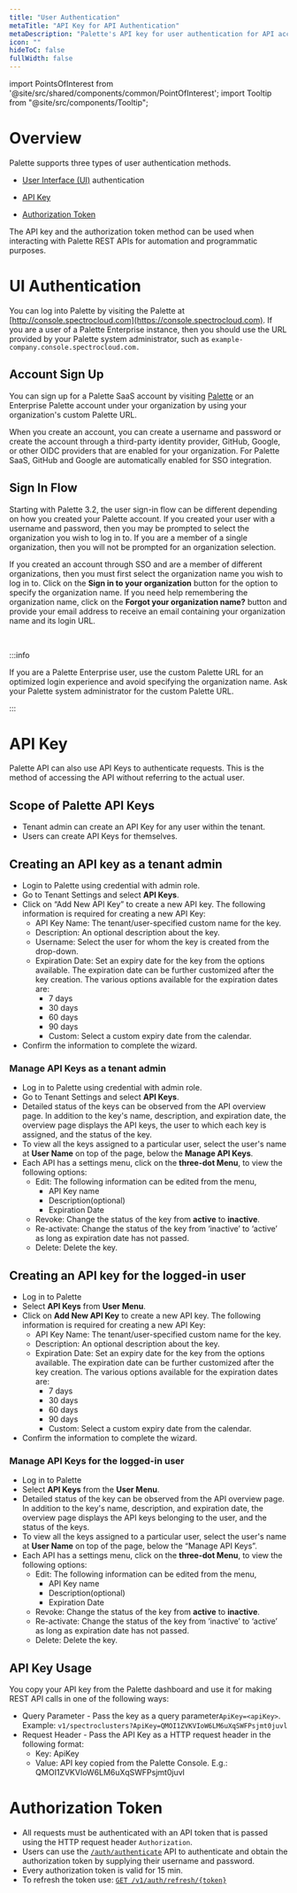 ```yaml
---
title: "User Authentication"
metaTitle: "API Key for API Authentication"
metaDescription: "Palette's API key for user authentication for API access "
icon: ""
hideToC: false
fullWidth: false
---
```





import PointsOfInterest from '@site/src/shared/components/common/PointOfInterest';
import Tooltip from "@site/src/components/Tooltip";

# Overview

Palette supports three types of user authentication methods. 

* [User Interface (UI)](/user-management/user-authentication/#au-authentication) authentication

* [API Key](/user-management/user-authentication/#api-key)

* [Authorization Token](/user-management/user-authentication/#authorization-token)

The API key and the authorization token method can be used when interacting with Palette REST APIs for automation and programmatic purposes.


# UI Authentication
<!-- vale off -->
You can log into Palette by visiting the Palette at [http://console.spectrocloud.com](https://console.spectrocloud.com). If you are a user of a Palette Enterprise instance, then you should use the URL provided by your Palette system 
administrator, such as `example-company.console.spectrocloud.com.` 
<!-- vale on -->
## Account Sign Up

You can sign up for a Palette SaaS account by visiting [Palette](https://console.spectrocloud.com) or an Enterprise Palette account under your organization by using your organization's custom Palette URL.

When you create an account, you can create a username and password or create the account through a third-party identity provider, GitHub, Google, or other OIDC providers that are enabled for your organization. For Palette SaaS, GitHub and Google are automatically enabled for SSO integration.

## Sign In Flow

Starting with Palette 3.2, the user sign-in flow can be different depending on how you created your Palette account. If you created your user with a username and password, then you may be prompted to select the organization you wish to log in to. If you are a member of a single organization, then you will not be prompted for an organization selection.

If you created an account through SSO and are a member of different organizations, then you must first select the organization name you wish to log in to. Click on the **Sign in to your organization** button for the option to specify the organization name. If you need help remembering the organization name, click on the **Forgot your organization name?** button and provide your email address to receive an email containing your organization name and its login URL.

<br />

:::info

If you are a Palette Enterprise user, use the custom Palette URL for an optimized login experience and avoid specifying the organization name. 
Ask your Palette system administrator for the custom Palette URL.

:::

# API Key

Palette API can also use API Keys to authenticate requests. This is the method of accessing the API without referring to the actual user.

## Scope of Palette API Keys

* Tenant admin can create an API Key for any user within the tenant.
* Users can create API Keys for themselves.

## Creating an API key as a tenant admin

* Login to Palette using credential with admin role.
* Go to Tenant Settings and select **API Keys**.
* Click on “Add New API Key” to create a new API key. The following information is required for creating a new API Key:
  * API Key Name: The tenant/user-specified custom name for the key.
  * Description: An optional description about the key.
  * Username: Select the user for whom the key is created from the drop-down.
  * Expiration Date: Set an expiry date for the key from the options available. The expiration date can be further customized after the key creation. The various options available for the expiration dates are:
    * 7 days
    * 30 days
    * 60 days
    * 90 days
    * Custom: Select a custom expiry date from the calendar.
* Confirm the information to complete the wizard.

### Manage API Keys as a tenant admin

* Log in to Palette using credential with admin role.
* Go to Tenant Settings and select **API Keys**.
* Detailed status of the keys can be observed from the API overview page. In addition to the key's name, description, and expiration date, the overview page displays the API keys, the user to which each key is assigned, and the status of the key.
* To view all the keys assigned to a particular user, select the user's name at **User Name** on top of the page, below the **Manage API Keys**.
* Each API has a settings menu, click on the **three-dot Menu**, to view the following options:
  * Edit: The following information can be edited from the menu,
    * API Key name
    * Description(optional)
    * Expiration Date
  * Revoke: Change the status of the key from **active** to **inactive**.
  * Re-activate: Change the status of the key from ‘inactive’ to ‘active’ as long as expiration date has not passed.
  * Delete: Delete the key.

## Creating an API key for the logged-in user

* Log in to Palette
* Select **API Keys** from **User Menu**.
* Click on **Add New API Key** to create a new API key. The following information is required for creating a new API Key:
  * API Key Name: The tenant/user-specified custom name for the key.
  * Description: An optional description about the key.
  * Expiration Date: Set an expiry date for the key from the options available. The expiration date can be further customized after the key creation. The various options available for the expiration dates are:
    * 7 days
    * 30 days
    * 60 days
    * 90 days
    * Custom: Select a custom expiry date from the calendar.
* Confirm the information to complete the wizard.

### Manage API Keys for the logged-in user

* Log in to Palette
* Select **API Keys** from the **User Menu**.
* Detailed status of the key can be observed from the API overview page. In addition to the key's name, description, and expiration date, the overview page displays the API keys belonging to the user, and the status of the keys.
* To view all the keys assigned to a particular user, select the user's name at **User Name** on top of the page, below the “Manage API Keys”.
* Each API has a settings menu, click on the **three-dot Menu**, to view the following options:
  * Edit: The following information can be edited from the menu,
    * API Key name
    * Description(optional)
    * Expiration Date
  * Revoke: Change the status of the key from **active** to **inactive**.
  * Re-activate: Change the status of the key from ‘inactive’ to ‘active’ as long as expiration date has not passed.
  * Delete: Delete the key.

## API Key Usage

You copy your API key from the Palette dashboard and use it for making REST API calls in one of the following ways:

* Query Parameter - Pass the key as a query parameter`ApiKey=<apiKey>`. Example:
  `v1/spectroclusters?ApiKey=QMOI1ZVKVIoW6LM6uXqSWFPsjmt0juvl`
* Request Header - Pass the API Key as a HTTP request header in the following format:
  * Key: ApiKey
  * Value: API key copied from the Palette Console. E.g.: QMOI1ZVKVIoW6LM6uXqSWFPsjmt0juvl

# Authorization Token

* All requests must be authenticated with an API token that is passed using the HTTP request header `Authorization`.
* Users can use the [`/auth/authenticate`](/api/v1/auth) API to authenticate and obtain the authorization token by supplying their username and password.
* Every authorization token is valid for 15 min.
* To refresh the token use: [`GET /v1/auth/refresh/{token}`](/api/v1/auth)
